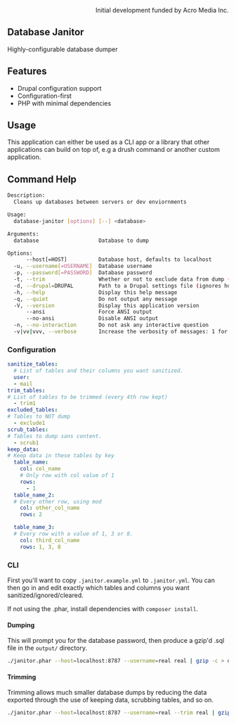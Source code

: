 <p align="right">Initial development funded by Acro Media Inc.</p>

Database Janitor
---

Highly-configurable database dumper

## Features

 - Drupal configuration support
 - Configuration-first
 - PHP with minimal dependencies

## Usage

This application can either be used as a CLI app or a library that other applications can build on top of, e.g a drush
command or another custom application.

## Command Help

```bash
Description:
  Cleans up databases between servers or dev enviornments

Usage:
  database-janitor [options] [--] <database>

Arguments:
  database                   Database to dump

Options:
      --host[=HOST]          Database host, defaults to localhost
  -u, --username[=USERNAME]  Database username
  -p, --password[=PASSWORD]  Database password
  -t, --trim                 Whether or not to exclude data from dump (trimming)
  -d, --drupal=DRUPAL        Path to a Drupal settings file (ignores host, username and password flags)
  -h, --help                 Display this help message
  -q, --quiet                Do not output any message
  -V, --version              Display this application version
      --ansi                 Force ANSI output
      --no-ansi              Disable ANSI output
  -n, --no-interaction       Do not ask any interactive question
  -v|vv|vvv, --verbose       Increase the verbosity of messages: 1 for normal output, 2 for more verbose output and 3 for debug
```

### Configuration

```yaml
sanitize_tables:
  # List of tables and their columns you want sanitized.
  user:
  - mail
trim_tables:
# List of tables to be trimmed (every 4th row kept)
  - trim1
excluded_tables:
# Tables to NOT dump
  - exclude1
scrub_tables:
# Tables to dump sans content.
  - scrub1
keep_data:
# Keep data in these tables by key
  table_name:
    col: col_name
    # Only row with col value of 1
    rows:
      - 1
  table_name_2:
  # Every other row, using mod
    col: other_col_name
    rows: 2

  table_name_3:
  # Every row with a value of 1, 3 or 8.
    col: third_col_name
    rows: 1, 3, 8
```

### CLI

First you'll want to copy `.janitor.example.yml` to `.janitor.yml`. You can then go in and edit exactly which tables and
columns you want sanitized/ignored/cleared.

If not using the .phar, install dependencies with `composer install`.

#### Dumping

This will prompt you for the database password, then produce a gzip'd .sql file in the `output/` directory.

```bash
./janitor.phar --host=localhost:8787 --username=real real | gzip -c > output/real_test.sql.gz
```

#### Trimming

Trimming allows much smaller database dumps by reducing the data exported through the use of keeping data, scrubbing tables, and so on. 

```bash
./janitor.phar --host=localhost:8787 --username=real --trim real | gzip -c > output/real_test.sql.gz
```
